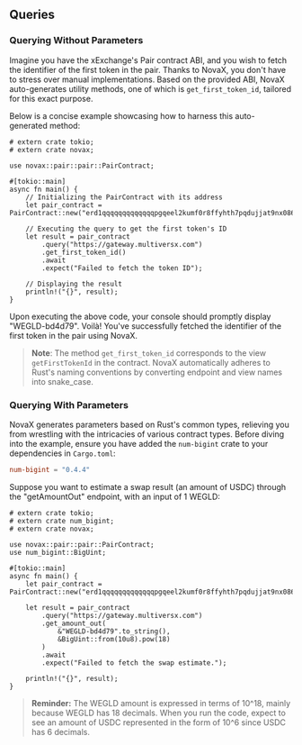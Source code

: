 ## Queries

### Querying Without Parameters

Imagine you have the xExchange's Pair contract ABI, and you wish to fetch the identifier of the first token in the pair. Thanks to NovaX, you don't have to stress over manual implementations. Based on the provided ABI, NovaX auto-generates utility methods, one of which is `get_first_token_id`, tailored for this exact purpose.

Below is a concise example showcasing how to harness this auto-generated method:

```rust,ignore
# extern crate tokio;
# extern crate novax;

use novax::pair::pair::PairContract;

#[tokio::main]
async fn main() {
    // Initializing the PairContract with its address
    let pair_contract = PairContract::new("erd1qqqqqqqqqqqqqpgqeel2kumf0r8ffyhth7pqdujjat9nx0862jpsg2pqaq");

    // Executing the query to get the first token's ID
    let result = pair_contract
        .query("https://gateway.multiversx.com")
        .get_first_token_id()
        .await
        .expect("Failed to fetch the token ID");

    // Displaying the result
    println!("{}", result);
}
```

Upon executing the above code, your console should promptly display "WEGLD-bd4d79". Voilà! You've successfully fetched the identifier of the first token in the pair using NovaX.

> **Note**: The method `get_first_token_id` corresponds to the view `getFirstTokenId` in the contract. NovaX automatically adheres to Rust's naming conventions by converting endpoint and view names into snake_case.

### Querying With Parameters

NovaX generates parameters based on Rust's common types, relieving you from wrestling with the intricacies of various contract types. Before diving into the example, ensure you have added the `num-bigint` crate to your dependencies in `Cargo.toml`:

```toml
num-bigint = "0.4.4"
```

Suppose you want to estimate a swap result (an amount of USDC) through the "getAmountOut" endpoint, with an input of 1 WEGLD:

```rust,ignore
# extern crate tokio;
# extern crate num_bigint;
# extern crate novax;

use novax::pair::pair::PairContract;
use num_bigint::BigUint;

#[tokio::main]
async fn main() {
    let pair_contract = PairContract::new("erd1qqqqqqqqqqqqqpgqeel2kumf0r8ffyhth7pqdujjat9nx0862jpsg2pqaq");
    
    let result = pair_contract
        .query("https://gateway.multiversx.com")
        .get_amount_out(
            &"WEGLD-bd4d79".to_string(),
            &BigUint::from(10u8).pow(18)
        )
        .await
        .expect("Failed to fetch the swap estimate.");

    println!("{}", result);
}
```

> **Reminder:** The WEGLD amount is expressed in terms of 10^18, mainly because WEGLD has 18 decimals. When you run the code, expect to see an amount of USDC represented in the form of 10^6 since USDC has 6 decimals.